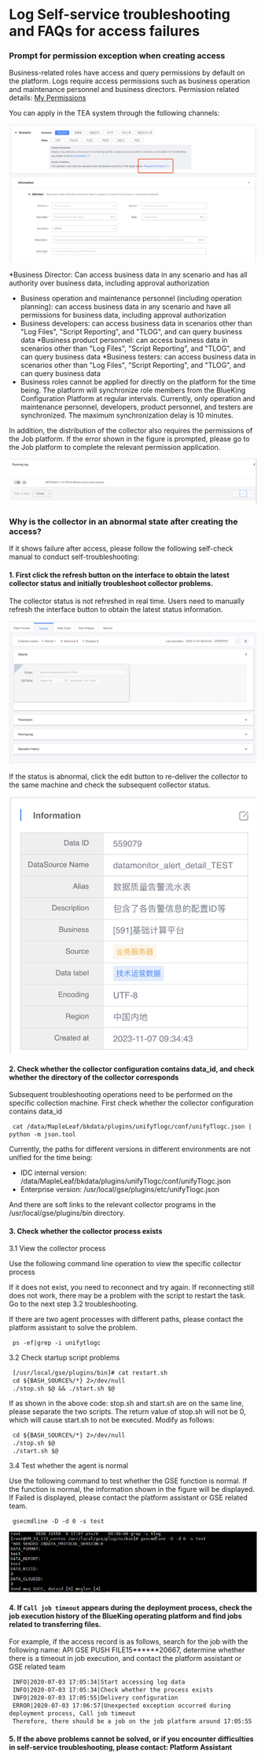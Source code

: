 # Log Self-service troubleshooting and FAQs for access failures

### Prompt for permission exception when creating access

Business-related roles have access and query permissions by default on the platform. Logs require access permissions such as business operation and maintenance personnel and business directors. Permission related details: [My Permissions](../../../auth-management/permission.md)

You can apply in the TEA system through the following channels:

![](./media/log_access_auth.png)

*Business Director: Can access business data in any scenario and has all authority over business data, including approval authorization
* Business operation and maintenance personnel (including operation planning): can access business data in any scenario and have all permissions for business data, including approval authorization
* Business developers: can access business data in scenarios other than "Log Files", "Script Reporting", and "TLOG", and can query business data
*Business product personnel: can access business data in scenarios other than "Log Files", "Script Reporting", and "TLOG", and can query business data
*Business testers: can access business data in scenarios other than "Log Files", "Script Reporting", and "TLOG", and can query business data
* Business roles cannot be applied for directly on the platform for the time being. The platform will synchronize role members from the BlueKing Configuration Platform at regular intervals. Currently, only operation and maintenance personnel, developers, product personnel, and testers are synchronized. The maximum synchronization delay is 10 minutes.

In addition, the distribution of the collector also requires the permissions of the Job platform. If the error shown in the figure is prompted, please go to the Job platform to complete the relevant permission application.

![](./media/log_job_error.png)

### Why is the collector in an abnormal state after creating the access?

If it shows failure after access, please follow the following self-check manual to conduct self-troubleshooting:

#### 1. First click the refresh button on the interface to obtain the latest collector status and initially troubleshoot collector problems.

The collector status is not refreshed in real time. Users need to manually refresh the interface button to obtain the latest status information.

![](./media/log_refresh.png)

If the status is abnormal, click the edit button to re-deliver the collector to the same machine and check the subsequent collector status.

![](./media/log_edit.png)

#### 2. Check whether the collector configuration contains data_id, and check whether the directory of the collector corresponds

Subsequent troubleshooting operations need to be performed on the specific collection machine. First check whether the collector configuration contains data_id

     cat /data/MapleLeaf/bkdata/plugins/unifyTlogc/conf/unifyTlogc.json | python -m json.tool

Currently, the paths for different versions in different environments are not unified for the time being:

* IDC internal version: /data/MapleLeaf/bkdata/plugins/unifyTlogc/conf/unifyTlogc.json
* Enterprise version: /usr/local/gse/plugins/etc/unifyTlogc.json

And there are soft links to the relevant collector programs in the /usr/local/gse/plugins/bin directory.

#### 3. Check whether the collector process exists

3.1 View the collector process

Use the following command line operation to view the specific collector process

If it does not exist, you need to reconnect and try again. If reconnecting still does not work, there may be a problem with the script to restart the task. Go to the next step 3.2 troubleshooting.

If there are two agent processes with different paths, please contact the platform assistant to solve the problem.
  
     ps -ef|grep -i unifytlogc

3.2 Check startup script problems

     [/usr/local/gse/plugins/bin]# cat restart.sh
     cd ${BASH_SOURCE%/*} 2>/dev/null
     ./stop.sh $@ && ./start.sh $@

If as shown in the above code: stop.sh and start.sh are on the same line, please separate the two scripts. The return value of stop.sh will not be 0, which will cause start.sh to not be executed. Modify as follows:
    
     cd ${BASH_SOURCE%/*} 2>/dev/null
     ./stop.sh $@
     ./start.sh $@
    
3.4 Test whether the agent is normal

Use the following command to test whether the GSE function is normal. If the function is normal, the information shown in the figure will be displayed. If Failed is displayed, please contact the platform assistant or GSE related team.

     gsecmdline -D -d 0 -s test

![](./media/log_gse_cmd.png)

#### 4. If `Call job timeout` appears during the deployment process, check the job execution history of the BlueKing operating platform and find jobs related to transferring files.

For example, if the access record is as follows, search for the job with the following name: API GSE PUSH FILE15******20667, determine whether there is a timeout in job execution, and contact the platform assistant or GSE related team

     INFO|2020-07-03 17:05:34|Start accessing log data
     INFO|2020-07-03 17:05:34|Check whether the process exists
     INFO|2020-07-03 17:05:55|Delivery configuration
     ERROR|2020-07-03 17:06:57|Unexpected exception occurred during deployment process, Call job timeout
     Therefore, there should be a job on the job platform around 17:05:55


#### 5. If the above problems cannot be solved, or if you encounter difficulties in self-service troubleshooting, please contact: Platform Assistant